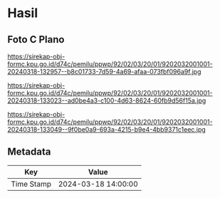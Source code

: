 # Hasil

## Foto C Plano

https://sirekap-obj-formc.kpu.go.id/d74c/pemilu/ppwp/92/02/03/20/01/9202032001001-20240318-132957--b8c01733-7d59-4a69-afaa-073fbf096a9f.jpg

https://sirekap-obj-formc.kpu.go.id/d74c/pemilu/ppwp/92/02/03/20/01/9202032001001-20240318-133023--ad0be4a3-c100-4d63-8624-60fb9d56f15a.jpg

https://sirekap-obj-formc.kpu.go.id/d74c/pemilu/ppwp/92/02/03/20/01/9202032001001-20240318-133049--9f0be0a9-693a-4215-b9e4-4bb9371c1eec.jpg


## Metadata

| Key        | Value               |
| ---------- | ------------------- |
| Time Stamp | 2024-03-18 14:00:00 |



